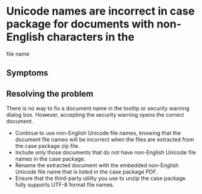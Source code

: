 # Unicode names are incorrect in case package for documents with non-English characters in the
file name

## Symptoms

## Resolving the problem

There is no way to fix a document name in the tooltip or security warning dialog
box. However, accepting the security warning opens the correct document.

- Continue to use non-English Unicode file names, knowing that the document file names will be
incorrect when the files are extracted from the case package zip file.
- Include only those documents that do not have non-English Unicode file names in the case
package.
- Rename the extracted document with the embedded non-English Unicode file name that is listed in
the case package PDF.
- Ensure that the third-party utility you use to unzip the case package fully supports UTF-8
format file names.